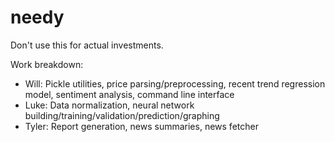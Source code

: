 # needy

Don't use this for actual investments.

Work breakdown:
- Will: Pickle utilities, price parsing/preprocessing, recent trend regression model, sentiment analysis, command line interface
- Luke: Data normalization, neural network building/training/validation/prediction/graphing
- Tyler: Report generation, news summaries, news fetcher